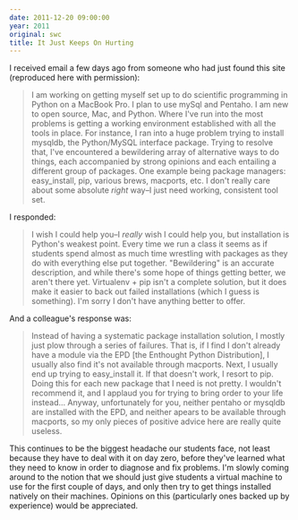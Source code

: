 ```yaml
---
date: 2011-12-20 09:00:00
year: 2011
original: swc
title: It Just Keeps On Hurting
---
```

<p>I received email a few days ago from someone who had just found this site (reproduced here with permission):</p>
<blockquote><p>I am working on getting myself set up to do scientific programming in Python on a MacBook Pro. I plan to use mySql and Pentaho. I am new to open source, Mac, and Python. Where I've run into the most problems is getting a working environment established with all the tools in place. For instance, I ran into a huge problem trying to install mysqldb, the Python/MySQL interface package. Trying to resolve that, I've encountered a bewildering array of alternative ways to do things, each accompanied by strong opinions and each entailing a different group of packages. One example being package managers: easy_install, pip, various brews, macports, etc. I don't really care about some absolute <em>right</em> way–I just need working, consistent tool set.</p></blockquote>
<p>I responded:</p>
<blockquote><p>I wish I could help you–I <em>really</em> wish I could help you, but installation is Python's weakest point. Every time we run a class it seems as if students spend almost as much time wrestling with packages as they do with everything else put together. "Bewildering" is an accurate description, and while there's some hope of things getting better, we aren't there yet. Virtualenv + pip isn't a complete solution, but it does make it easier to back out failed installations (which I guess is something). I'm sorry I don't have anything better to offer.</p></blockquote>
<p>And a colleague's response was:</p>
<blockquote><p>Instead of having a systematic package installation solution, I mostly just plow through a series of failures. That is, if I find I don't already have a module via the EPD [the Enthought Python Distribution], I usually also find it's not available through macports. Next, I usually end up trying to easy_install it. If that doesn't work, I resort to pip. Doing this for each new package that I need is not pretty. I wouldn't recommend it, and I applaud you for trying to bring order to your life instead… Anyway, unfortunately for you, neither pentaho or mysqldb are installed with the EPD, and neither apears to be available through macports, so my only pieces of positive advice here are really quite useless.</p></blockquote>
<p>This continues to be the biggest headache our students face, not least because they have to deal with it on day zero, before they've learned what they need to know in order to diagnose and fix problems. I'm slowly coming around to the notion that we should just give students a virtual machine to use for the first couple of days, and only then try to get things installed natively on their machines. Opinions on this (particularly ones backed up by experience) would be appreciated.</p>
